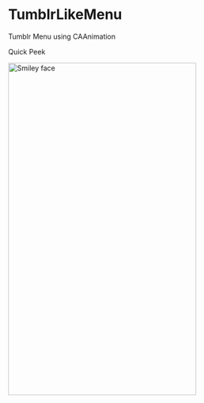 TumblrLikeMenu
==============


Tumblr Menu using CAAnimation

Quick Peek

<img src="https://f.cloud.github.com/assets/4316898/1788619/a315383c-6934-11e3-9b86-c143f46d5376.gif" alt="Smiley face" width="380" height="673"/>
